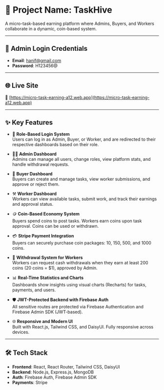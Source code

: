 # 🚀 Project Name: **TaskHive**

A micro-task-based earning platform where Admins, Buyers, and Workers collaborate in a dynamic, coin-based system.

---

## 🔐 Admin Login Credentials

- **Email**: hanif@gmail.com 
- **Password**: H123456@

---

## 🌐 Live Site

🔗 [https://micro-task-earning-a12.web.app](https://micro-task-earning-a12.web.app)

---

## ✨ Key Features

- 🔐 **Role-Based Login System**  
  Users can log in as Admin, Buyer, or Worker, and are redirected to their respective dashboards based on their role.

- 🧑‍💼 **Admin Dashboard**  
  Admins can manage all users, change roles, view platform stats, and handle withdrawal requests.

- 💼 **Buyer Dashboard**  
  Buyers can create and manage tasks, view worker submissions, and approve or reject them.

- ⚒️ **Worker Dashboard**  
  Workers can view available tasks, submit work, and track their earnings and approval status.

- 🪙 **Coin-Based Economy System**  
  Buyers spend coins to post tasks. Workers earn coins upon task approval. Coins can be used or withdrawn.

- 💳 **Stripe Payment Integration**  
  Buyers can securely purchase coin packages: 10, 150, 500, and 1000 coins.

- 💸 **Withdrawal System for Workers**  
  Workers can request cash withdrawals when they earn at least 200 coins (20 coins = $1), approved by Admin.

- 📊 **Real-Time Statistics and Charts**  
  Dashboards show insights using visual charts (Recharts) for tasks, payments, and users.

- 🛡️ **JWT-Protected Backend with Firebase Auth**  
  All sensitive routes are protected via Firebase Authentication and Firebase Admin SDK (JWT-based).

- 🌐 **Responsive and Modern UI**  
  Built with React.js, Tailwind CSS, and DaisyUI. Fully responsive across devices.

---

## 🛠 Tech Stack

- **Frontend**: React, React Router, Tailwind CSS, DaisyUI  
- **Backend**: Node.js, Express.js, MongoDB  
- **Auth**: Firebase Auth, Firebase Admin SDK  
- **Payments**: Stripe  
